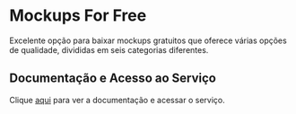 # Mockups For Free

Excelente opção para baixar mockups gratuitos que oferece várias opções de qualidade, divididas em seis categorias diferentes.

## Documentação e Acesso ao Serviço

Clique [aqui](https://mockupsforfree.com) para ver a documentação e acessar o serviço.